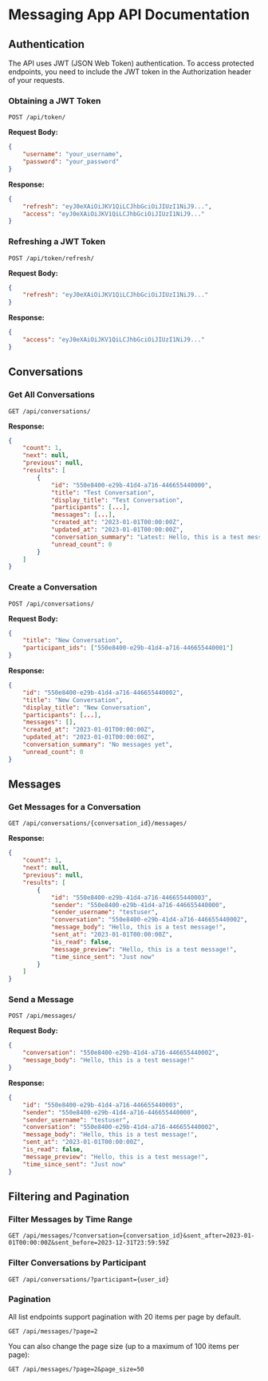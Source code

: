 # Messaging App API Documentation

## Authentication

The API uses JWT (JSON Web Token) authentication. To access protected endpoints, you need to include the JWT token in the Authorization header of your requests.

### Obtaining a JWT Token

```
POST /api/token/
```

**Request Body:**
```json
{
    "username": "your_username",
    "password": "your_password"
}
```

**Response:**
```json
{
    "refresh": "eyJ0eXAiOiJKV1QiLCJhbGciOiJIUzI1NiJ9...",
    "access": "eyJ0eXAiOiJKV1QiLCJhbGciOiJIUzI1NiJ9..."
}
```

### Refreshing a JWT Token

```
POST /api/token/refresh/
```

**Request Body:**
```json
{
    "refresh": "eyJ0eXAiOiJKV1QiLCJhbGciOiJIUzI1NiJ9..."
}
```

**Response:**
```json
{
    "access": "eyJ0eXAiOiJKV1QiLCJhbGciOiJIUzI1NiJ9..."
}
```

## Conversations

### Get All Conversations

```
GET /api/conversations/
```

**Response:**
```json
{
    "count": 1,
    "next": null,
    "previous": null,
    "results": [
        {
            "id": "550e8400-e29b-41d4-a716-446655440000",
            "title": "Test Conversation",
            "display_title": "Test Conversation",
            "participants": [...],
            "messages": [...],
            "created_at": "2023-01-01T00:00:00Z",
            "updated_at": "2023-01-01T00:00:00Z",
            "conversation_summary": "Latest: Hello, this is a test message!",
            "unread_count": 0
        }
    ]
}
```

### Create a Conversation

```
POST /api/conversations/
```

**Request Body:**
```json
{
    "title": "New Conversation",
    "participant_ids": ["550e8400-e29b-41d4-a716-446655440001"]
}
```

**Response:**
```json
{
    "id": "550e8400-e29b-41d4-a716-446655440002",
    "title": "New Conversation",
    "display_title": "New Conversation",
    "participants": [...],
    "messages": [],
    "created_at": "2023-01-01T00:00:00Z",
    "updated_at": "2023-01-01T00:00:00Z",
    "conversation_summary": "No messages yet",
    "unread_count": 0
}
```

## Messages

### Get Messages for a Conversation

```
GET /api/conversations/{conversation_id}/messages/
```

**Response:**
```json
{
    "count": 1,
    "next": null,
    "previous": null,
    "results": [
        {
            "id": "550e8400-e29b-41d4-a716-446655440003",
            "sender": "550e8400-e29b-41d4-a716-446655440000",
            "sender_username": "testuser",
            "conversation": "550e8400-e29b-41d4-a716-446655440002",
            "message_body": "Hello, this is a test message!",
            "sent_at": "2023-01-01T00:00:00Z",
            "is_read": false,
            "message_preview": "Hello, this is a test message!",
            "time_since_sent": "Just now"
        }
    ]
}
```

### Send a Message

```
POST /api/messages/
```

**Request Body:**
```json
{
    "conversation": "550e8400-e29b-41d4-a716-446655440002",
    "message_body": "Hello, this is a test message!"
}
```

**Response:**
```json
{
    "id": "550e8400-e29b-41d4-a716-446655440003",
    "sender": "550e8400-e29b-41d4-a716-446655440000",
    "sender_username": "testuser",
    "conversation": "550e8400-e29b-41d4-a716-446655440002",
    "message_body": "Hello, this is a test message!",
    "sent_at": "2023-01-01T00:00:00Z",
    "is_read": false,
    "message_preview": "Hello, this is a test message!",
    "time_since_sent": "Just now"
}
```

## Filtering and Pagination

### Filter Messages by Time Range

```
GET /api/messages/?conversation={conversation_id}&sent_after=2023-01-01T00:00:00Z&sent_before=2023-12-31T23:59:59Z
```

### Filter Conversations by Participant

```
GET /api/conversations/?participant={user_id}
```

### Pagination

All list endpoints support pagination with 20 items per page by default.

```
GET /api/messages/?page=2
```

You can also change the page size (up to a maximum of 100 items per page):

```
GET /api/messages/?page=2&page_size=50
```

